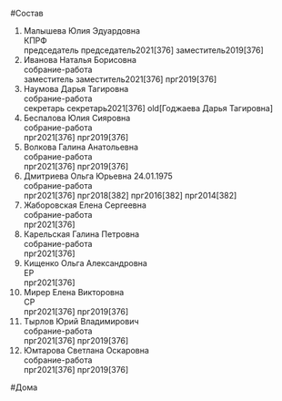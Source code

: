 #Состав  
1. Малышева Юлия Эдуардовна  
    КПРФ  
    председатель председатель2021[376] заместитель2019[376]  
2. Иванова Наталья Борисовна  
    собрание-работа  
    заместитель заместитель2021[376] прг2019[376]  
3. Наумова Дарья Тагировна  
    собрание-работа  
    секретарь секретарь2021[376] old[Годжаева Дарья Тагировна]  
4. Беспалова Юлия Сияровна  
    собрание-работа  
    прг2021[376] прг2019[376]  
5. Волкова Галина Анатольевна  
    собрание-работа  
    прг2021[376] прг2019[376]  
6. Дмитриева Ольга Юрьевна 24.01.1975  
    собрание-работа  
    прг2021[376] прг2018[382] прг2016[382] прг2014[382]  
7. Жаборовская Елена Сергеевна  
    собрание-работа  
    прг2021[376]  
8. Карельская Галина Петровна  
    собрание-работа  
    прг2021[376]  
9. Кищенко Ольга Александровна  
    ЕР  
    прг2021[376]  
10. Мирер Елена Викторовна  
    СР  
    прг2021[376] прг2019[376]  
11. Тырлов Юрий Владимирович  
    собрание-работа  
    прг2021[376] прг2019[376]  
12. Юмтарова Светлана Оскаровна  
    собрание-работа  
    прг2021[376] прг2019[376]  
  
#Дома  
